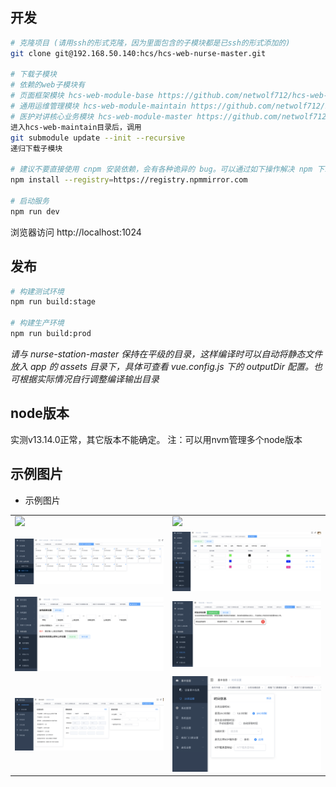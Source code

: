 ## 开发

```bash
# 克隆项目 (请用ssh的形式克隆，因为里面包含的子模块都是已ssh的形式添加的)
git clone git@192.168.50.140:hcs/hcs-web-nurse-master.git

# 下载子模块
# 依赖的web子模块有
# 页面框架模块 hcs-web-module-base https://github.com/netwolf712/hcs-web-module-base.git
# 通用运维管理模块 hcs-web-module-maintain https://github.com/netwolf712/hcs-web-module-maintain.git
# 医护对讲核心业务模块 hcs-web-module-master https://github.com/netwolf712/hcs-web-module-master.git
进入hcs-web-maintain目录后，调用
git submodule update --init --recursive
递归下载子模块

# 建议不要直接使用 cnpm 安装依赖，会有各种诡异的 bug。可以通过如下操作解决 npm 下载速度慢的问题
npm install --registry=https://registry.npmmirror.com

# 启动服务
npm run dev
```

浏览器访问 http://localhost:1024

## 发布

```bash
# 构建测试环境
npm run build:stage

# 构建生产环境
npm run build:prod
```

_请与 nurse-station-master 保持在平级的目录，这样编译时可以自动将静态文件放入 app 的 assets 目录下，具体可查看 vue.config.js 下的 outputDir 配置。也可根据实际情况自行调整编译输出目录_


## node版本
实测v13.14.0正常，其它版本不能确定。
注：可以用nvm管理多个node版本

## 示例图片
- 示例图片
<table>
    <tr>
        <td><img src="./doc/img/4.png"/></td>
        <td><img src="./doc/img/5.png"/></td>
    </tr>
    <tr>
        <td><img src="./doc/img/6.jpg"/></td>
        <td><img src="./doc/img/7.jpg"/></td>
    </tr>     
    <tr>
        <td><img src="./doc/img/8.jpg"/></td>
        <td><img src="./doc/img/9.jpg"/></td>
    </tr>    
    <tr>
        <td><img src="./doc/img/10.jpg"/></td>
        <td><img src="./doc/img/11.jpg"/></td>
    </tr>    
</table>